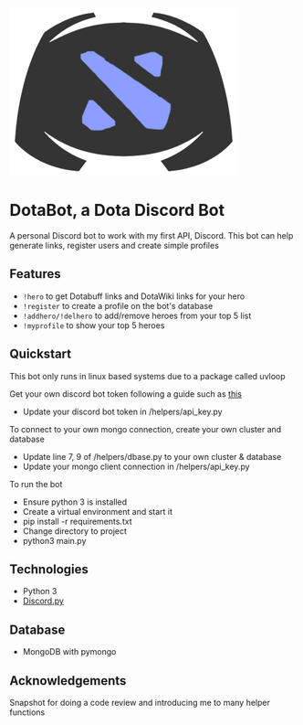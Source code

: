 ![Alt text](/dotabotlogo.png "Title")

# DotaBot, a Dota Discord Bot

A personal Discord bot to work with my first API, Discord. This bot can help generate links, register users and create simple profiles

## Features
* `!hero` to get Dotabuff links and DotaWiki links for your hero
* `!register` to create a profile on the bot's database
* `!addhero/!delhero` to add/remove heroes from your top 5 list
* `!myprofile` to show your top 5 heroes

## Quickstart

This bot only runs in linux based systems due to a package called uvloop

Get your own discord bot token following a guide such as <a href = 'https://www.writebots.com/discord-bot-token/'>this</a>
* Update your discord bot token in /helpers/api_key.py


To connect to your own mongo connection, create your own cluster and database
* Update line 7, 9 of /helpers/dbase.py to your own cluster & database
* Update your mongo client connection in /helpers/api_key.py

To run the bot
* Ensure python 3 is installed 
* Create a virtual environment and start it
* pip install -r requirements.txt
* Change directory to project
* python3 main.py

## Technologies
* Python 3
* <a href = 'https://discordpy.readthedocs.io/en/latest/'>Discord.py</a>

## Database
* MongoDB with pymongo

## Acknowledgements
Snapshot for doing a code review and introducing me to many helper functions
